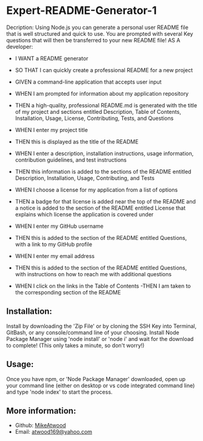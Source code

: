 # Expert-README-Generator-1

 Decription:
  Using Node.js you can generate a personal user README file that is well structured and quick to use. You are prompted with several Key questions that
  will then be transferred to your new README file!
  AS A developer:
  - I WANT a README generator
  - SO THAT I can quickly create a professional README for a new project


  - GIVEN a command-line application that accepts user input
  - WHEN I am prompted for information about my application repository
  - THEN a high-quality, professional README.md is generated with the title of my project and sections entitled Description, Table of Contents, 
  Installation, Usage, License, Contributing, Tests, and Questions
  - WHEN I enter my project title
  - THEN this is displayed as the title of the README
  - WHEN I enter a description, installation instructions, usage information, contribution guidelines, and test instructions
  - THEN this information is added to the sections of the README entitled Description, Installation, Usage, Contributing, and Tests
  - WHEN I choose a license for my application from a list of options
  - THEN a badge for that license is added near the top of the README and a notice is added to the section of the README entitled License that explains 
  which license the application is covered under
  - WHEN I enter my GitHub username
  - THEN this is added to the section of the README entitled Questions, with a link to my GitHub profile
  - WHEN I enter my email address
  - THEN this is added to the section of the README entitled Questions, with instructions on how to reach me with additional questions
  - WHEN I click on the links in the Table of Contents
  -THEN I am taken to the corresponding section of the README


  ## Installation:
  Install by downloading the 'Zip File' or by cloning the SSH Key into Terminal, GitBash, or any console/command line of your choosing. Install Node
  Package Manager using 'node install' or 'node i' and wait for the download to complete! (This only takes a minute, so don't worry!)

  ## Usage:
  Once you have npm, or 'Node Package Manager' downloaded, open up your command line (either on desktop or vs code integrated command line) and type 'node
  index' to start the process.
  

  ## More information:
  - Github: [MikeAtwood](https://github.com/MikeAtwood)
  - Email: atwood169@yahoo.com
